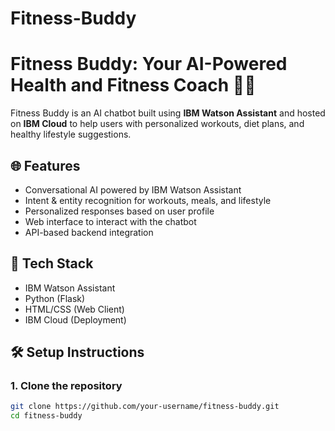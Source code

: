 # Fitness-Buddy
# Fitness Buddy: Your AI-Powered Health and Fitness Coach 🤖💪

Fitness Buddy is an AI chatbot built using **IBM Watson Assistant** and hosted on **IBM Cloud** to help users with personalized workouts, diet plans, and healthy lifestyle suggestions.

## 🌐 Features
- Conversational AI powered by IBM Watson Assistant
- Intent & entity recognition for workouts, meals, and lifestyle
- Personalized responses based on user profile
- Web interface to interact with the chatbot
- API-based backend integration

## 🚀 Tech Stack
- IBM Watson Assistant
- Python (Flask)
- HTML/CSS (Web Client)
- IBM Cloud (Deployment)

## 🛠 Setup Instructions

### 1. Clone the repository
```bash
git clone https://github.com/your-username/fitness-buddy.git
cd fitness-buddy
